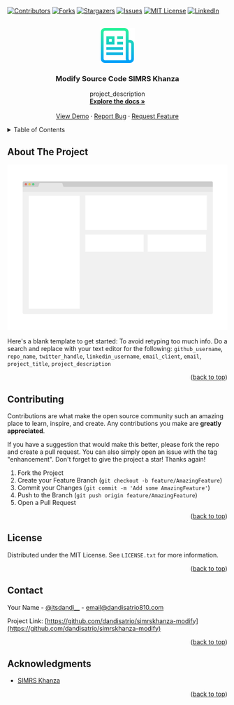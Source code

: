 <!-- Improved compatibility of back to top link: See: https://github.com/othneildrew/Best-README-Template/pull/73 -->

<a name="readme-top"></a>

<!--
*** Thanks for checking out the Best-README-Template. If you have a suggestion
*** that would make this better, please fork the repo and create a pull request
*** or simply open an issue with the tag "enhancement".
*** Don't forget to give the project a star!
*** Thanks again! Now go create something AMAZING! :D
-->

<!-- PROJECT SHIELDS -->
<!--
*** I'm using markdown "reference style" links for readability.
*** Reference links are enclosed in brackets [ ] instead of parentheses ( ).
*** See the bottom of this document for the declaration of the reference variables
*** for contributors-url, forks-url, etc. This is an optional, concise syntax you may use.
*** https://www.markdownguide.org/basic-syntax/#reference-style-links
-->

[![Contributors][contributors-shield]][contributors-url]
[![Forks][forks-shield]][forks-url]
[![Stargazers][stars-shield]][stars-url]
[![Issues][issues-shield]][issues-url]
[![MIT License][license-shield]][license-url]
[![LinkedIn][linkedin-shield]][linkedin-url]

<!-- PROJECT LOGO -->
<br />
<div align="center">
  <a href="https://github.com/dandisatrio/simrskhanza-modify">
    <img src="images/logo.png" alt="Logo" width="80" height="80">
  </a>

<h3 align="center">Modify Source Code SIMRS Khanza</h3>

  <p align="center">
    project_description
    <br />
    <a href="https://github.com/dandisatrio/simrskhanza-modify"><strong>Explore the docs »</strong></a>
    <br />
    <br />
    <a href="https://github.com/dandisatrio/simrskhanza-modify">View Demo</a>
    ·
    <a href="https://github.com/dandisatrio/simrskhanza-modify/issues">Report Bug</a>
    ·
    <a href="https://github.com/dandisatrio/simrskhanza-modify/issues">Request Feature</a>
  </p>
</div>

<!-- TABLE OF CONTENTS -->
<details>
  <summary>Table of Contents</summary>
  <ol>
    <li>
      <a href="#about-the-project">About The Project</a>
      <ul>
        <li><a href="#built-with">Built With</a></li>
      </ul>
    </li>
    <li><a href="#contributing">Contributing</a></li>
    <li><a href="#license">License</a></li>
    <li><a href="#contact">Contact</a></li>
    <li><a href="#acknowledgments">Acknowledgments</a></li>
  </ol>
</details>

<!-- ABOUT THE PROJECT -->

## About The Project

[![Product Name Screen Shot][product-screenshot]](https://example.com)

Here's a blank template to get started: To avoid retyping too much info. Do a search and replace with your text editor for the following: `github_username`, `repo_name`, `twitter_handle`, `linkedin_username`, `email_client`, `email`, `project_title`, `project_description`

<p align="right">(<a href="#readme-top">back to top</a>)</p>


<!-- CONTRIBUTING -->

## Contributing

Contributions are what make the open source community such an amazing place to learn, inspire, and create. Any contributions you make are **greatly appreciated**.

If you have a suggestion that would make this better, please fork the repo and create a pull request. You can also simply open an issue with the tag "enhancement".
Don't forget to give the project a star! Thanks again!

1. Fork the Project
2. Create your Feature Branch (`git checkout -b feature/AmazingFeature`)
3. Commit your Changes (`git commit -m 'Add some AmazingFeature'`)
4. Push to the Branch (`git push origin feature/AmazingFeature`)
5. Open a Pull Request

<p align="right">(<a href="#readme-top">back to top</a>)</p>

<!-- LICENSE -->

## License

Distributed under the MIT License. See `LICENSE.txt` for more information.

<p align="right">(<a href="#readme-top">back to top</a>)</p>

<!-- CONTACT -->

## Contact

Your Name - [@itsdandi__](https://threads.net/@itsdandi__) - email@dandisatrio810.com

Project Link: [https://github.com/dandisatrio/simrskhanza-modify](https://github.com/dandisatrio/simrskhanza-modify)

<p align="right">(<a href="#readme-top">back to top</a>)</p>

<!-- ACKNOWLEDGMENTS -->

## Acknowledgments

- [SIMRS Khanza](https://github.com/mas-elkhanza/SIMRS-Khanza)

<p align="right">(<a href="#readme-top">back to top</a>)</p>

<!-- MARKDOWN LINKS & IMAGES -->
<!-- https://www.markdownguide.org/basic-syntax/#reference-style-links -->

[contributors-shield]: https://img.shields.io/github/contributors/dandisatrio/simrskhanza-modify.svg?style=for-the-badge
[contributors-url]: https://github.com/dandisatrio/simrskhanza-modify/graphs/contributors
[forks-shield]: https://img.shields.io/github/forks/dandisatrio/simrskhanza-modify.svg?style=for-the-badge
[forks-url]: https://github.com/dandisatrio/simrskhanza-modify/network/members
[stars-shield]: https://img.shields.io/github/stars/dandisatrio/simrskhanza-modify.svg?style=for-the-badge
[stars-url]: https://github.com/dandisatrio/simrskhanza-modify/stargazers
[issues-shield]: https://img.shields.io/github/issues/dandisatrio/simrskhanza-modify.svg?style=for-the-badge
[issues-url]: https://github.com/dandisatrio/simrskhanza-modify/issues
[license-shield]: https://img.shields.io/github/license/dandisatrio/simrskhanza-modify.svg?style=for-the-badge
[license-url]: https://github.com/dandisatrio/simrskhanza-modify/blob/master/LICENSE.txt
[linkedin-shield]: https://img.shields.io/badge/-LinkedIn-black.svg?style=for-the-badge&logo=linkedin&colorB=555
[linkedin-url]: https://www.linkedin.com/in/bambang-satrio-gandhi
[product-screenshot]: images/screenshot.png
[Next.js]: https://img.shields.io/badge/next.js-000000?style=for-the-badge&logo=nextdotjs&logoColor=white
[Next-url]: https://nextjs.org/
[React.js]: https://img.shields.io/badge/React-20232A?style=for-the-badge&logo=react&logoColor=61DAFB
[React-url]: https://reactjs.org/
[Vue.js]: https://img.shields.io/badge/Vue.js-35495E?style=for-the-badge&logo=vuedotjs&logoColor=4FC08D
[Vue-url]: https://vuejs.org/
[Angular.io]: https://img.shields.io/badge/Angular-DD0031?style=for-the-badge&logo=angular&logoColor=white
[Angular-url]: https://angular.io/
[Svelte.dev]: https://img.shields.io/badge/Svelte-4A4A55?style=for-the-badge&logo=svelte&logoColor=FF3E00
[Svelte-url]: https://svelte.dev/
[Laravel.com]: https://img.shields.io/badge/Laravel-FF2D20?style=for-the-badge&logo=laravel&logoColor=white
[Laravel-url]: https://laravel.com
[Bootstrap.com]: https://img.shields.io/badge/Bootstrap-563D7C?style=for-the-badge&logo=bootstrap&logoColor=white
[Bootstrap-url]: https://getbootstrap.com
[JQuery.com]: https://img.shields.io/badge/jQuery-0769AD?style=for-the-badge&logo=jquery&logoColor=white
[JQuery-url]: https://jquery.com
